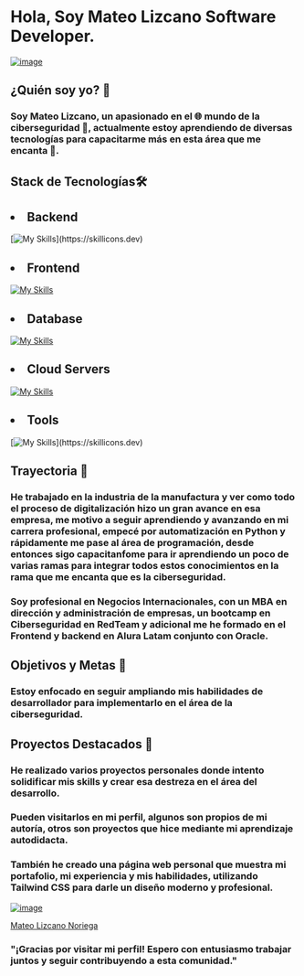 # Hola, Soy **Mateo Lizcano** Software Developer.
[![image](https://github.com/user-attachments/assets/d284dcaa-4660-4c75-ab31-74bb7cfe80ac)](https://mateoln.vercel.app/)


## ¿Quién soy yo? 🌟

### Soy Mateo Lizcano, un apasionado en el 🌐 mundo de la ciberseguridad 🔏, actualmente estoy aprendiendo de diversas tecnologías para capacitarme más en esta área que me encanta 💖.

## Stack de Tecnologías🛠️

## <li>Backend</li>
[![My Skills](https://skillicons.dev/icons?i=nodejs,express,nextjs,python,fastapi,django,bash,powershell,java,spring,)](https://skillicons.dev)

## <li>Frontend</li>
[![My Skills](https://skillicons.dev/icons?i=html,css,js,react,vite,nextjs,python,tailwind,bootstrap,materialui)](https://skillicons.dev)

## <li>Database</li>
[![My Skills](https://skillicons.dev/icons?i=mongodb,supabase,postgres)](https://skillicons.dev)

## <li>Cloud Servers</li>
[![My Skills](https://skillicons.dev/icons?i=firebase,aws)](https://skillicons.dev)

## <li>Tools</li>
[![My Skills](https://skillicons.dev/icons?i=bash,linux,docker,powershell,vscode,git,discord,github,)](https://skillicons.dev)

## Trayectoria 🚀

### He trabajado en la industria de la manufactura y ver como todo el proceso de digitalización hizo un gran avance en esa empresa, me motivo a seguir aprendiendo y avanzando en mi carrera profesional, empecé por automatización en Python y rápidamente me pase al área de programación, desde entonces sigo capacitanfome para ir aprendiendo un poco de varias ramas para integrar todos estos conocimientos en la rama que me encanta que es la ciberseguridad.

### Soy profesional en Negocios Internacionales, con un MBA en dirección y administración de empresas, un bootcamp en Ciberseguridad en RedTeam y adicional me he formado en el Frontend y backend en Alura Latam conjunto con Oracle.

## Objetivos y Metas 🎯
### Estoy enfocado en seguir ampliando mis habilidades de desarrollador para implementarlo en el área de la ciberseguridad.


## Proyectos Destacados 🚧
### He realizado varios proyectos personales donde intento solidificar mis skills y crear esa destreza en el área del desarrollo.
### Pueden visitarlos en mi perfil, algunos son propios de mi autoría, otros son proyectos que hice mediante mi aprendizaje autodidacta.

### También he creado una página web personal que muestra mi portafolio, mi experiencia y mis habilidades, utilizando Tailwind CSS para darle un diseño moderno y profesional.

[![image](https://github.com/user-attachments/assets/936a2c20-81c7-4570-ac2b-1d647bc0d961)](https://mateo-lizcano-noriega.vercel.app/)


[Mateo Lizcano Noriega](https://mateosln.vercel.app/)

### "¡Gracias por visitar mi perfil! Espero con entusiasmo trabajar juntos y seguir contribuyendo a esta comunidad."
